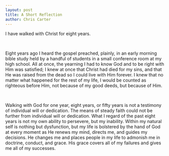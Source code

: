 ```yaml
---
layout: post
title: A Short Reflection
author: Chris Carter
---
```


I have walked with Christ for eight years.

<br>

Eight years ago I heard the gospel preached, plainly, in an early morning bible study held by a handful of students in a small conference room at my high school. All at once, the yearning I had to know God and to be right with Him was satisfied; I knew at once that Christ had died for my sins, and that He was raised from the dead so I could live with Him forever. I knew that no matter what happened for the rest of my life, I would be counted as righteous before Him, not because of my good deeds, but because of Him.

<br>

Walking with God for one year, eight years, or fifty years is not a testimony of individual will or dedication. The means of steady faith could not be further from individual will or dedication. What I regard of the past eight years is not my own ability to persevere, but my inability. Within my natural self is nothing but dysfunction, but my life is bolstered by the hand of God at every moment as He renews my mind, directs me, and guides my decisions. He changes me and places people in my life to admonish me in doctrine, conduct, and grace. His grace covers all of my failures and gives me all of my successes.
